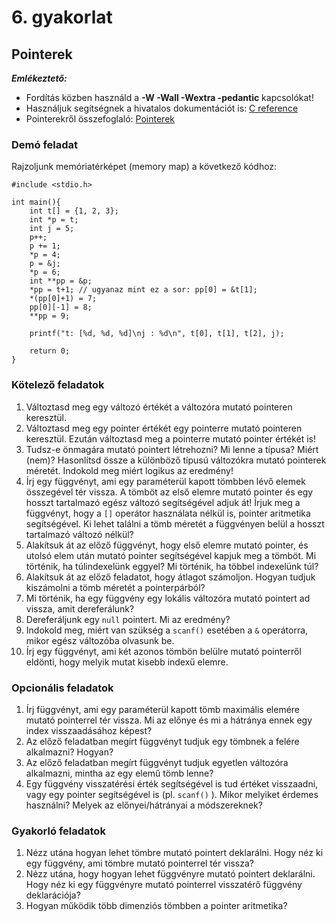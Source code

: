 # 6. gyakorlat

## Pointerek

***Emlékeztető:*** 
- Fordítás közben használd a **-W -Wall -Wextra -pedantic** kapcsolókat!
- Használjuk segítségnek a hivatalos dokumentációt is: [C reference](https://en.cppreference.com/w/c)
- Pointerekről összefoglaló: [Pointerek](./demo06.md)

### Demó feladat
Rajzoljunk memóriatérképet (memory map) a következő kódhoz:
```
#include <stdio.h>

int main(){
    int t[] = {1, 2, 3};
    int *p = t;
    int j = 5;
    p++;
    p += 1;
    *p = 4;
    p = &j;
    *p = 6;
    int **pp = &p;
    *pp = t+1; // ugyanaz mint ez a sor: pp[0] = &t[1];
    *(pp[0]+1) = 7;
    pp[0][-1] = 8;
    **pp = 9;
    
    printf("t: [%d, %d, %d]\nj : %d\n", t[0], t[1], t[2], j);
    
    return 0;
}
```

### Kötelező feladatok 

1. Változtasd meg egy változó értékét a változóra mutató pointeren keresztül.
2. Változtasd meg egy pointer értékét egy pointerre mutató pointeren keresztül. Ezután változtasd meg a pointerre mutató pointer értékét is!
3. Tudsz-e önmagára mutató pointert létrehozni? Mi lenne a típusa? Miért (nem)? Hasonlítsd össze a különböző típusú változókra mutató pointerek méretét. Indokold meg miért logikus az eredmény!
4. Írj egy függvényt, ami egy paraméterül kapott tömbben lévő elemek összegével tér vissza. A tömböt az első elemre mutató pointer és egy hosszt tartalmazó egész változó segítségével adjuk át! Írjuk meg a függvényt, hogy a `[]` operátor használata nélkül is, pointer aritmetika segítségével. Ki lehet találni a tömb méretét a függvényen belül a hosszt tartalmazó változó nélkül?
5. Alakítsuk át az előző függvényt, hogy első elemre mutató pointer, és utolsó elem után mutató pointer segítségével kapjuk meg a tömböt. Mi történik, ha túlindexelünk eggyel? Mi történik, ha többel indexelünk túl?
6. Alakítsuk át az előző feladatot, hogy átlagot számoljon. Hogyan tudjuk kiszámolni a tömb méretét a pointerpárból?
7. Mi történik, ha egy függvény egy lokális változóra mutató pointert ad vissza, amit dereferálunk?
8. Dereferáljunk egy `null` pointert. Mi az eredmény?
9. Indokold meg, miért van szükség a `scanf()` esetében a `&` operátorra, mikor egész változóba olvasunk be.
10. Írj egy függvényt, ami két azonos tömbön belülre mutató pointerről eldönti, hogy melyik mutat kisebb indexű elemre.

### Opcionális feladatok

1. Írj függvényt, ami egy paraméterül kapott tömb maximális elemére mutató pointerrel tér vissza. Mi az előnye és mi a hátránya ennek egy index visszaadásához képest?
2. Az előző feladatban megírt függvényt tudjuk egy tömbnek a felére alkalmazni? Hogyan?
3. Az előző feladatban megírt függvényt tudjuk egyetlen változóra alkalmazni, mintha az egy elemű tömb lenne?
4. Egy függvény visszatérési érték segítségével is tud értéket visszaadni, vagy egy pointer segítségével is (pl. `scanf()` ). Mikor melyiket érdemes használni? Melyek az előnyei/hátrányai a módszereknek?

### Gyakorló feladatok

1. Nézz utána hogyan lehet tömbre mutató pointert deklarálni. Hogy néz ki egy függvény, ami tömbre mutató pointerrel tér vissza?
2. Nézz utána, hogy hogyan lehet függvényre mutató pointert deklarálni. Hogy néz ki egy függvényre mutató pointerrel visszatérő függvény deklarációja?
3. Hogyan működik több dimenziós tömbben a pointer aritmetika?
